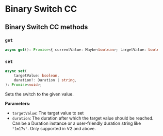 # Binary Switch CC

## Binary Switch CC methods

### `get`

```ts
async get(): Promise<{ currentValue: Maybe<boolean>; targetValue: boolean | undefined; duration: Duration | undefined; } | undefined>;
```

### `set`

```ts
async set(
	targetValue: boolean,
	duration?: Duration | string,
): Promise<void>;
```

Sets the switch to the given value.

**Parameters:**

-   `targetValue`: The target value to set
-   `duration`: The duration after which the target value should be reached. Can be a Duration instance or a user-friendly duration string like `"1m17s"`. Only supported in V2 and above.
